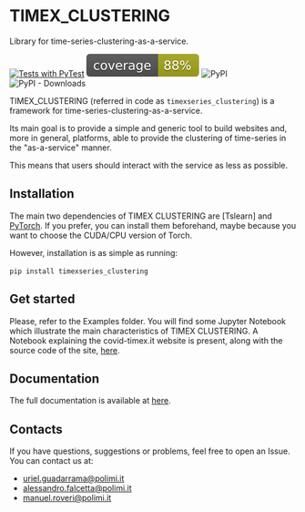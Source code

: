 # TIMEX_CLUSTERING
Library for time-series-clustering-as-a-service.

[![Tests with PyTest](https://github.com/AlexMV12/TIMEX/actions/workflows/run_tests.yml/badge.svg)](https://github.com/AlexMV12/TIMEX/actions/workflows/run_tests.yml)
![Coverage](badges/coverage.svg)
![PyPI](https://img.shields.io/pypi/v/timexseries)
![PyPI - Downloads](https://img.shields.io/pypi/dm/timexseries)

TIMEX_CLUSTERING (referred in code as `timexseries_clustering`) is a framework for time-series-clustering-as-a-service.

Its main goal is to provide a simple and generic tool to build websites and, more in general,
platforms, able to provide the clustering of time-series in the "as-a-service" manner.

This means that users should interact with the service as less as possible.


## Installation
The main two dependencies of TIMEX CLUSTERING are [Tslearn] and [PyTorch](https://pytorch.org/). 
If you prefer, you can install them beforehand, maybe because you want to choose the CUDA/CPU
version of Torch.

However, installation is as simple as running:

`pip install timexseries_clustering`

## Get started
Please, refer to the Examples folder. You will find some Jupyter Notebook which illustrate
the main characteristics of TIMEX CLUSTERING. A Notebook explaining the covid-timex.it website is present,
along with the source code of the site, [here](https://github.com/uGR17/TIMEX_CLUSTERING).

## Documentation
The full documentation is available at [here](https://ugr17.github.io/TIMEX_CLUSTERING/timexseries/).

## Contacts
If you have questions, suggestions or problems, feel free to open an Issue.
You can contact us at:

- uriel.guadarrama@polimi.it
- alessandro.falcetta@polimi.it
- manuel.roveri@polimi.it

